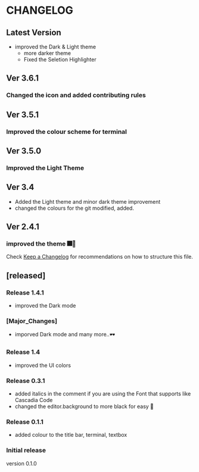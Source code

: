 # CHANGELOG

## Latest Version
- improved the Dark & Light theme
    * more darker theme
    * Fixed the Seletion Highlighter

## Ver 3.6.1
### Changed the icon and added contributing rules

## Ver 3.5.1
### Improved the colour scheme for terminal

## Ver 3.5.0
### Improved the Light Theme
## Ver 3.4
- Added the Light theme and minor dark theme improvement
- changed the colours for the git modified, added.

## Ver 2.4.1
### improved the theme 🎆🎉

Check [Keep a Changelog](http://keepachangelog.com/) for recommendations on how to structure this file.

## [released]
### Release 1.4.1
* improved the Dark mode 
### [Major_Changes]
* imporved Dark mode and many more..🕶
### Release 1.4
* improved the UI colors
### Release 0.3.1
* added italics in the comment if you are using the Font that supports like Cascadia Code
* changed the editor.background to more black for easy 📖

### Release 0.1.1
- added colour to the title bar, terminal, textbox

### Initial release
version 0.1.0